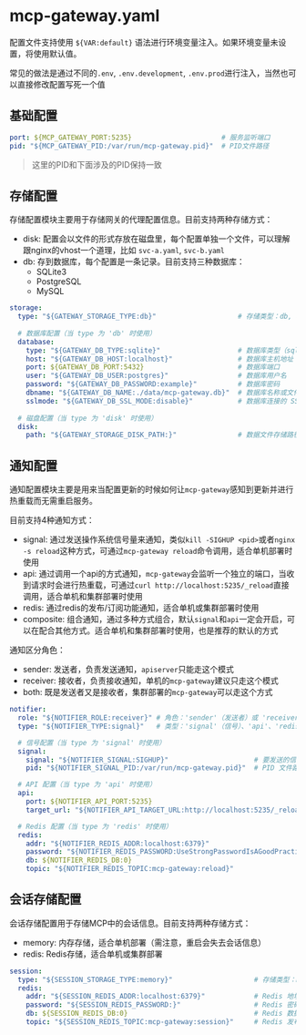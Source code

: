 # mcp-gateway.yaml

配置文件支持使用 `${VAR:default}` 语法进行环境变量注入。如果环境变量未设置，将使用默认值。

常见的做法是通过不同的`.env`, `.env.development`, `.env.prod`进行注入，当然也可以直接修改配置写死一个值

## 基础配置

```yaml
port: ${MCP_GATEWAY_PORT:5235}                      # 服务监听端口
pid: "${MCP_GATEWAY_PID:/var/run/mcp-gateway.pid}"  # PID文件路径
```

> 这里的PID和下面涉及的PID保持一致

## 存储配置

存储配置模块主要用于存储网关的代理配置信息。目前支持两种存储方式：
- disk: 配置会以文件的形式存放在磁盘里，每个配置单独一个文件，可以理解跟nginx的vhost一个道理，比如 `svc-a.yaml`, `svc-b.yaml`
- db: 存到数据库，每个配置是一条记录。目前支持三种数据库：
    - SQLite3
    - PostgreSQL
    - MySQL

```yaml
storage:
  type: "${GATEWAY_STORAGE_TYPE:db}"                    # 存储类型：db, disk
  
  # 数据库配置（当 type 为 'db' 时使用）
  database:
    type: "${GATEWAY_DB_TYPE:sqlite}"                   # 数据库类型（sqlite,postgres, mysql）
    host: "${GATEWAY_DB_HOST:localhost}"                # 数据库主机地址
    port: ${GATEWAY_DB_PORT:5432}                       # 数据库端口
    user: "${GATEWAY_DB_USER:postgres}"                 # 数据库用户名
    password: "${GATEWAY_DB_PASSWORD:example}"          # 数据库密码
    dbname: "${GATEWAY_DB_NAME:./data/mcp-gateway.db}"  # 数据库名称或文件路径
    sslmode: "${GATEWAY_DB_SSL_MODE:disable}"           # 数据库连接的 SSL 模式
  
  # 磁盘配置（当 type 为 'disk' 时使用）
  disk:
    path: "${GATEWAY_STORAGE_DISK_PATH:}"               # 数据文件存储路径
```

## 通知配置

通知配置模块主要是用来当配置更新的时候如何让`mcp-gateway`感知到更新并进行热重载而无需重启服务。

目前支持4种通知方式：
- signal: 通过发送操作系统信号量来通知，类似`kill -SIGHUP <pid>`或者`nginx -s reload`这种方式，可通过`mcp-gateway reload`命令调用，适合单机部署时使用
- api: 通过调用一个api的方式通知，`mcp-gateway`会监听一个独立的端口，当收到请求时会进行热重载，可通过`curl http://localhost:5235/_reload`直接调用，适合单机和集群部署时使用
- redis: 通过redis的发布/订阅功能通知，适合单机或集群部署时使用
- composite: 组合通知，通过多种方式组合，默认`signal`和`api`一定会开启，可以在配合其他方式。适合单机和集群部署时使用，也是推荐的默认的方式

通知区分角色：
- sender: 发送者，负责发送通知，`apiserver`只能走这个模式
- receiver: 接收者，负责接收通知，单机的`mcp-gateway`建议只走这个模式
- both: 既是发送者又是接收者，集群部署的`mcp-gateway`可以走这个方式

```yaml
notifier:
  role: "${NOTIFIER_ROLE:receiver}" # 角色：'sender'（发送者）或 'receiver'（接收者）
  type: "${NOTIFIER_TYPE:signal}"   # 类型：'signal'（信号）、'api'、'redis' 或 'composite'（组合）

  # 信号配置（当 type 为 'signal' 时使用）
  signal:
    signal: "${NOTIFIER_SIGNAL:SIGHUP}"                     # 要发送的信号
    pid: "${NOTIFIER_SIGNAL_PID:/var/run/mcp-gateway.pid}"  # PID 文件路径

  # API 配置（当 type 为 'api' 时使用）
  api:
    port: ${NOTIFIER_API_PORT:5235}                                         # API 端口
    target_url: "${NOTIFIER_API_TARGET_URL:http://localhost:5235/_reload}"  # 重载端点

  # Redis 配置（当 type 为 'redis' 时使用）
  redis:
    addr: "${NOTIFIER_REDIS_ADDR:localhost:6379}"                               # Redis 地址
    password: "${NOTIFIER_REDIS_PASSWORD:UseStrongPasswordIsAGoodPractice}"     # Redis 密码
    db: ${NOTIFIER_REDIS_DB:0}                                                  # Redis 数据库编号
    topic: "${NOTIFIER_REDIS_TOPIC:mcp-gateway:reload}"                         # Redis 发布/订阅主题
```

## 会话存储配置

会话存储配置用于存储MCP中的会话信息。目前支持两种存储方式：
- memory: 内存存储，适合单机部署（需注意，重启会失去会话信息）
- redis: Redis存储，适合单机或集群部署

```yaml
session:
  type: "${SESSION_STORAGE_TYPE:memory}"                    # 存储类型：memory, redis
  redis:
    addr: "${SESSION_REDIS_ADDR:localhost:6379}"            # Redis 地址
    password: "${SESSION_REDIS_PASSWORD:}"                  # Redis 密码
    db: ${SESSION_REDIS_DB:0}                               # Redis 数据库编号
    topic: "${SESSION_REDIS_TOPIC:mcp-gateway:session}"     # Redis 发布/订阅主题
```

